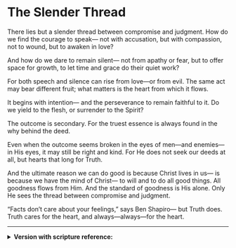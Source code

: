 # The Slender Thread


There lies but a slender thread between compromise and judgment. How do we find the courage to speak— not with accusation, but with compassion, not to wound, but to awaken in love?

And how do we dare to remain silent— not from apathy or fear, but to offer space for growth, to let time and grace do their quiet work?

For both speech and silence can rise from love—or from evil. The same act may bear different fruit; what matters is the heart from which it flows. 

It begins with intention— and the perseverance to remain faithful to it. Do we yield to the flesh, or surrender to the Spirit?

The outcome is secondary. For the truest essence is always found in the why behind the deed.

Even when the outcome seems broken in the eyes of men—and enemies— in His eyes, it may still be right and kind. For He does not seek our deeds at all, but hearts that long for Truth.

And the ultimate reason we can do good is because Christ lives in us— is because we have the mind of Christ— to will and to do all good things. All goodness flows from Him. And the standard of goodness is His alone. Only He sees the thread between compromise and judgment.

“Facts don’t care about your feelings,” says Ben Shapiro— but Truth does. Truth cares for the heart, and always—always—for the heart.

-----

<details>
<summary><b>Version with scripture reference:</b></summary>

There lies but a slender thread between compromise and judgment. How do we find the courage to speak— not with accusation, but with compassion, not to wound, but to awaken in love? (Ephesians 4:15)

And how do we dare to remain silent— not from apathy or fear, but to offer space for growth, to let time and grace do their quiet work? (Ecclesiastes 3:7; 2 Timothy 2:24-25)

For both speech and silence can rise from love—or from evil. The same act may bear different fruit; what matters is the heart from which it flows. (Matthew 12:33-35)

It begins with intention— and the perseverance to remain faithful to it. Do we yield to the flesh, or surrender to the Spirit? (Galatians 5:16-17; Romans 8:5)
The outcome is secondary. For the truest essence is always found in the why behind the deed. (1 Samuel 16:7)

Even when the outcome seems broken in the eyes of men—and enemies— in His eyes, it may still be right and kind. For He does not seek our deeds at all, but hearts that long for Truth. (Isaiah 55:8-9; Psalm 51:16-17; John 4:23-24)

And the ultimate reason we can do good is because Christ lives in us— is because we have the mind of Christ— to will and to do all good things. All goodness flows from Him. And the standard of goodness is His alone. Only He sees the thread between compromise and judgment. (Galatians 2:20; 1 Corinthians 2:16; Philippians 2:13; James 1:17; Proverbs 3:5-6)

“Facts don’t care about your feelings,” says Ben Shapiro— but Truth does. Truth cares for the heart, and always—always—for the heart. (John 14:6; Psalm 34:18)

</details>